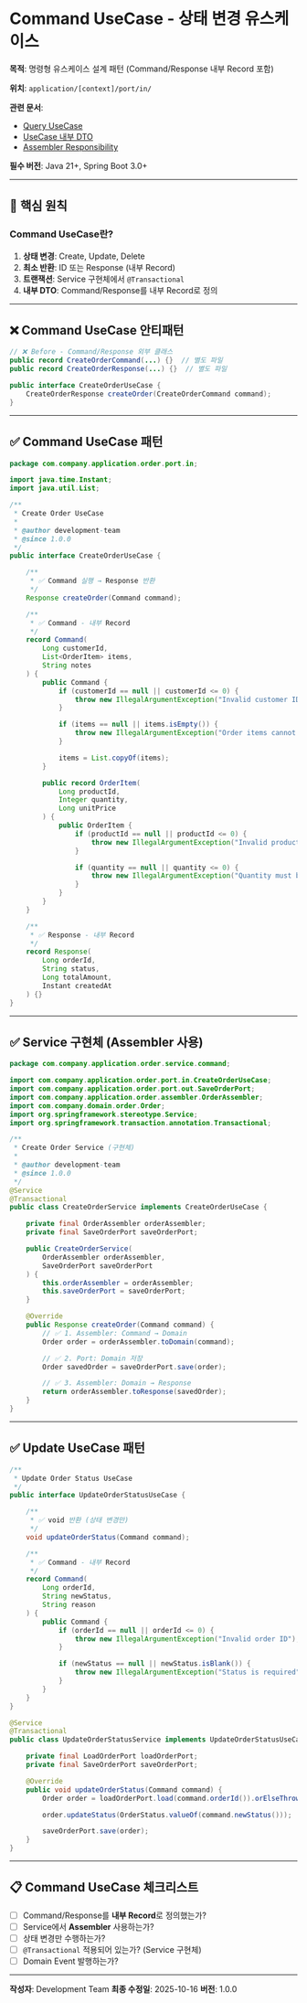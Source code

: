 # Command UseCase - 상태 변경 유스케이스

**목적**: 명령형 유스케이스 설계 패턴 (Command/Response 내부 Record 포함)

**위치**: `application/[context]/port/in/`

**관련 문서**:
- [Query UseCase](./02_query-usecase.md)
- [UseCase 내부 DTO](../assembler-pattern/02_usecase-inner-dto.md)
- [Assembler Responsibility](../assembler-pattern/01_assembler-responsibility.md)

**필수 버전**: Java 21+, Spring Boot 3.0+

---

## 📌 핵심 원칙

### Command UseCase란?

1. **상태 변경**: Create, Update, Delete
2. **최소 반환**: ID 또는 Response (내부 Record)
3. **트랜잭션**: Service 구현체에서 `@Transactional`
4. **내부 DTO**: Command/Response를 내부 Record로 정의

---

## ❌ Command UseCase 안티패턴

```java
// ❌ Before - Command/Response 외부 클래스
public record CreateOrderCommand(...) {}  // 별도 파일
public record CreateOrderResponse(...) {}  // 별도 파일

public interface CreateOrderUseCase {
    CreateOrderResponse createOrder(CreateOrderCommand command);
}
```

---

## ✅ Command UseCase 패턴

```java
package com.company.application.order.port.in;

import java.time.Instant;
import java.util.List;

/**
 * Create Order UseCase
 *
 * @author development-team
 * @since 1.0.0
 */
public interface CreateOrderUseCase {

    /**
     * ✅ Command 실행 → Response 반환
     */
    Response createOrder(Command command);

    /**
     * ✅ Command - 내부 Record
     */
    record Command(
        Long customerId,
        List<OrderItem> items,
        String notes
    ) {
        public Command {
            if (customerId == null || customerId <= 0) {
                throw new IllegalArgumentException("Invalid customer ID");
            }

            if (items == null || items.isEmpty()) {
                throw new IllegalArgumentException("Order items cannot be empty");
            }

            items = List.copyOf(items);
        }

        public record OrderItem(
            Long productId,
            Integer quantity,
            Long unitPrice
        ) {
            public OrderItem {
                if (productId == null || productId <= 0) {
                    throw new IllegalArgumentException("Invalid product ID");
                }

                if (quantity == null || quantity <= 0) {
                    throw new IllegalArgumentException("Quantity must be positive");
                }
            }
        }
    }

    /**
     * ✅ Response - 내부 Record
     */
    record Response(
        Long orderId,
        String status,
        Long totalAmount,
        Instant createdAt
    ) {}
}
```

---

## ✅ Service 구현체 (Assembler 사용)

```java
package com.company.application.order.service.command;

import com.company.application.order.port.in.CreateOrderUseCase;
import com.company.application.order.port.out.SaveOrderPort;
import com.company.application.order.assembler.OrderAssembler;
import com.company.domain.order.Order;
import org.springframework.stereotype.Service;
import org.springframework.transaction.annotation.Transactional;

/**
 * Create Order Service (구현체)
 *
 * @author development-team
 * @since 1.0.0
 */
@Service
@Transactional
public class CreateOrderService implements CreateOrderUseCase {

    private final OrderAssembler orderAssembler;
    private final SaveOrderPort saveOrderPort;

    public CreateOrderService(
        OrderAssembler orderAssembler,
        SaveOrderPort saveOrderPort
    ) {
        this.orderAssembler = orderAssembler;
        this.saveOrderPort = saveOrderPort;
    }

    @Override
    public Response createOrder(Command command) {
        // ✅ 1. Assembler: Command → Domain
        Order order = orderAssembler.toDomain(command);

        // ✅ 2. Port: Domain 저장
        Order savedOrder = saveOrderPort.save(order);

        // ✅ 3. Assembler: Domain → Response
        return orderAssembler.toResponse(savedOrder);
    }
}
```

---

## ✅ Update UseCase 패턴

```java
/**
 * Update Order Status UseCase
 */
public interface UpdateOrderStatusUseCase {

    /**
     * ✅ void 반환 (상태 변경만)
     */
    void updateOrderStatus(Command command);

    /**
     * ✅ Command - 내부 Record
     */
    record Command(
        Long orderId,
        String newStatus,
        String reason
    ) {
        public Command {
            if (orderId == null || orderId <= 0) {
                throw new IllegalArgumentException("Invalid order ID");
            }

            if (newStatus == null || newStatus.isBlank()) {
                throw new IllegalArgumentException("Status is required");
            }
        }
    }
}

@Service
@Transactional
public class UpdateOrderStatusService implements UpdateOrderStatusUseCase {

    private final LoadOrderPort loadOrderPort;
    private final SaveOrderPort saveOrderPort;

    @Override
    public void updateOrderStatus(Command command) {
        Order order = loadOrderPort.load(command.orderId()).orElseThrow();

        order.updateStatus(OrderStatus.valueOf(command.newStatus()));

        saveOrderPort.save(order);
    }
}
```

---

## 📋 Command UseCase 체크리스트

- [ ] Command/Response를 **내부 Record**로 정의했는가?
- [ ] Service에서 **Assembler** 사용하는가?
- [ ] 상태 변경만 수행하는가?
- [ ] `@Transactional` 적용되어 있는가? (Service 구현체)
- [ ] Domain Event 발행하는가?

---

**작성자**: Development Team
**최종 수정일**: 2025-10-16
**버전**: 1.0.0
